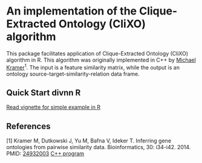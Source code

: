 # An implementation of the Clique-Extracted Ontology (CliXO) algorithm

This package facilitates application of Clique-Extracted Ontology (CliXO)
algorithm in R. This algorithm was originally implemented in C++ by
<a href="https://github.com/mhk7/">Michael Kramer</a><sup>1</sup>. The input is
a feature similarity matrix, while the output is an ontology
source-target-similarity-relation data frame.

## Quick Start divnn R

<a href="https://htmlpreview.github.io/?https://github.com/herdiantrisufriyana/clixo/blob/master/vignettes/quick-start-R.html">
Read vignette for simple example in R</a>

## References

[1] Kramer M, Dutkowski J, Yu M, Bafna V, Ideker T. Inferring gene ontologies
from pairwise similarity data. Bioinformatics, 30: i34-i42. 2014. PMID:
<a href="https://pubmed.ncbi.nlm.nih.gov/24932003/">24932003</a> 
<a href="https://github.com/mhk7/clixo_0.3">C++ program</a>

